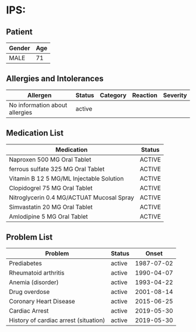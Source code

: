 # IPS:

## Patient

|Gender|Age|
|---|---|
|MALE|71|

## Allergies and Intolerances

|Allergen|Status|Category|Reaction|Severity|
|---|---|---|---|---|
|No information about allergies|active||||

## Medication List

|Medication|Status|
|---|---|
|Naproxen 500 MG Oral Tablet|ACTIVE|
|ferrous sulfate 325 MG Oral Tablet|ACTIVE|
|Vitamin B 12 5 MG/ML Injectable Solution|ACTIVE|
|Clopidogrel 75 MG Oral Tablet|ACTIVE|
|Nitroglycerin 0.4 MG/ACTUAT Mucosal Spray|ACTIVE|
|Simvastatin 20 MG Oral Tablet|ACTIVE|
|Amlodipine 5 MG Oral Tablet|ACTIVE|

## Problem List

|Problem|Status|Onset|
|---|---|---|
|Prediabetes|active|1987-07-02|
|Rheumatoid arthritis|active|1990-04-07|
|Anemia (disorder)|active|1993-04-22|
|Drug overdose|active|2001-08-14|
|Coronary Heart Disease|active|2015-06-25|
|Cardiac Arrest|active|2019-05-30|
|History of cardiac arrest (situation)|active|2019-05-30|
